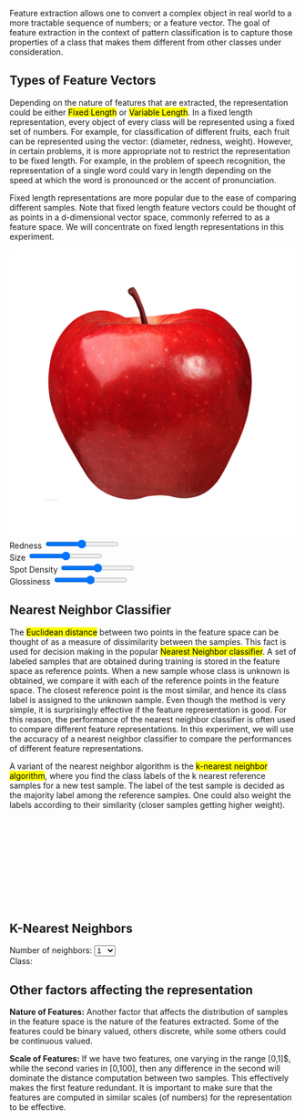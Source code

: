 <div id="feature-extraction" class="section">
    <p>Feature extraction allows one to convert a complex object in real world to a more tractable sequence of numbers; or a feature vector. The goal of feature extraction in the context of pattern classification is to capture those properties of a class that makes them different from other classes under consideration.</p>
</div>

<h2 id="types-of-feature-vectors" class="section-title">Types of Feature Vectors</h2>
<div class="section-content side-by-side">
    <div class="main-content large">
        <p>Depending on the nature of features that are extracted, the representation could be either <mark>Fixed Length</mark> or <mark>Variable Length</mark>. In a fixed length representation, every object of every class will be represented using a fixed set of numbers. For example, for classification of different fruits, each fruit can be represented using the vector: (diameter, redness, weight). However, in certain problems, it is more appropriate not to restrict the representation to be fixed length. For example, in the problem of speech recognition, the representation of a single word could vary in length depending on the speed at which the word is pronounced or the accent of pronunciation.</p>
        <p>Fixed length representations are more popular due to the ease of comparing different samples. Note that fixed length feature vectors could be thought of as points in a d-dimensional vector space, commonly referred to as a feature space. We will concentrate on fixed length representations in this experiment.</p>
    </div>
    <div class="visual-content small">
        <div id="apple">
            <img src="images/apple.png" alt="Apple" id="apple-image">
        </div>
        <div class="sliders">
            <div class="slider-control">
                <label for="redness-slider">Redness</label>
                <input type="range" id="redness-slider" class="slider" min="0" max="100" value="50">
            </div>
            <div class="slider-control">
                <label for="size-slider">Size</label>
                <input type="range" id="size-slider" class="slider" min="50" max="100" value="75">
            </div>
            <div class="slider-control">
                <label for="spot-slider">Spot Density</label>
                <input type="range" id="spot-slider" class="slider" min="0" max="100" value="50">
            </div>
            <div class="slider-control">
                <label for="glossiness-slider">Glossiness</label>
                <input type="range" id="glossiness-slider" class="slider" min="0" max="100" value="50">
            </div>
        </div>
    </div>

</div>
<h2 id="nearest-neighbor-classifier" class="section-title">Nearest Neighbor Classifier</h2>
<div class="section-content side-by-side">
    <div class="main-content half">
        <p>The <mark>Euclidean distance</mark> between two points in the feature space can be thought of as a measure of dissimilarity between the samples. This fact is used for decision making in the popular <mark>Nearest Neighbor classifier</mark>. A set of labeled samples that are obtained during training is stored in the feature space as reference points. When a new sample whose class is unknown is obtained, we compare it with each of the reference points in the feature space. The closest reference point is the most similar, and hence its class label is assigned to the unknown sample. Even though the method is very simple, it is surprisingly effective if the feature representation is good. For this reason, the performance of the nearest neighbor classifier is often used to compare different feature representations. In this experiment, we will use the accuracy of a nearest neighbor classifier to compare the performances of different feature representations.</p>
        <p>A variant of the nearest neighbor algorithm is the <mark>k-nearest neighbor algorithm</mark>, where you find the class labels of the k nearest reference samples for a new test sample. The label of the test sample is decided as the majority label among the reference samples. One could also weight the labels according to their similarity (closer samples getting higher weight).</p>
    </div>
    <div id="scatter-content"> 
        <div class="visual-content" id="scatterplot-container">
            <svg id="scatterplot"></svg>
        </div>
        <div class="visual-content" id="controls-container">
            <h2>K-Nearest Neighbors</h2>
                <div>
                    <label for="num-neighbors">Number of neighbors:</label>
                    <select id="num-neighbors">
                        <option value="1">1</option>
                        <option value="2">2</option>
                        <option value="3">3</option>
                        <option value="4">4</option>
                        <option value="5">5</option>
                        <option value="6">6</option>
                        <option value="7">7</option>
                        <option value="8">8</option>
                        <option value="9">9</option>
                        <option value="10">10</option>
                    </select>
                </div>
                <div>
                    <label>Class: </label>
                    <span id="majority-class"></span>
                </div>
            </div>
    </div>
    <script src="https://d3js.org/d3.v6.min.js"></script>
</div>

<h2 id="other-factors" class="section-title">Other factors affecting the representation</h2>
<div class="section-content">
    <p><strong>Nature of Features:</strong> Another factor that affects the distribution of samples in the feature space is the nature of the features extracted. Some of the features could be binary valued, others discrete, while some others could be continuous valued.</p>
    <p><strong>Scale of Features:</strong> If we have two features, one varying in the range [0,1]$, while the second varies in [0,100], then any difference in the second will dominate the distance computation between two samples. This effectively makes the first feature redundant. It is important to make sure that the features are computed in similar scales (of numbers) for the representation to be effective.</p>
</div>
